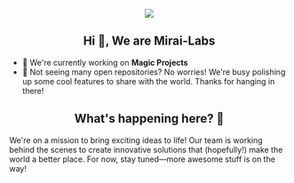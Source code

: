 <p align="center" > <img src="https://i.ibb.co.com/ZcZjZFX/Mirai-AI-Laboratory-Team.jpg)"/> </p>

<h2 align="center">Hi 👋, We are Mirai-Labs</h2>

- 🔭 We're currently working on **Magic Projects**
- 🚧 Not seeing many open repositories? No worries! We're busy polishing up some cool features to share with the world. Thanks for hanging in there!

<h2 align="center">  What's happening here? 🌟</h2>
We're on a mission to bring exciting ideas to life! Our team is working behind the scenes to create innovative solutions that (hopefully!) make the world a better place. For now, stay tuned—more awesome stuff is on the way!
